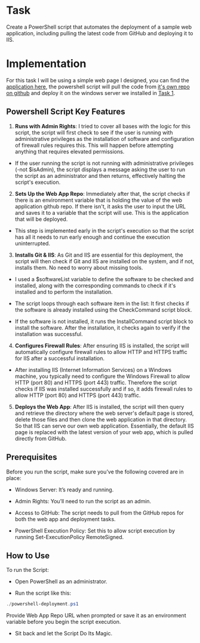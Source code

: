 # Task

Create a PowerShell script that automates the deployment of a sample web application, including pulling the latest code from GitHub and deploying it to IIS.

# Implementation

For this task I will be using a simple web page I designed, you can find the [application here](https://github.com/ChigozieCO/assignment-02-for-individuals), the powershell script will pull the code from [it's own repo on github](https://github.com/ChigozieCO/DevOps-tasks) and deploy it on the windows server we installed in [Task 1](../Task-1-Environment-Setup/ansible/winplay.yml).

## Powershell Script Key Features

1. **Runs with Admin Rights**: I tried to cover all bases with the logic for this script, the script will first check to see if the user is running with administrative privileges as the installation of software and configuration of firewall rules requires this. This will happen before attempting anything that requires elevated permissions.

- If the user running the script is not running with administrative privileges (-not $isAdmin), the script displays a message asking the user to run the script as an administrator and then returns, effectively halting the script's execution.

2. **Sets Up the Web App Repo**: Immediately after that, the script checks if there is an environment variable that is holding the value of the web application github repo. If there isn't, it asks the user to input the URL and saves it to a variable that the script will use. This is the application that will be deployed.

- This step is implemented early in the script's execution so that the script has all it needs to run early enough and continue the execution uninterrupted.

3. **Installs Git & IIS**: As Git and IIS are essential for this deployment, the script will then check if Git and IIS are installed on the system, and if not, installs them. No need to worry about missing tools.

- I used a $softwareList variable to define the software to be checked and installed, along with the corresponding commands to check if it's installed and to perform the installation.

- The script loops through each software item in the list:
It first checks if the software is already installed using the CheckCommand script block.

- If the software is not installed, it runs the InstallCommand script block to install the software. After the installation, it checks again to verify if the installation was successful.

4. **Configures Firewall Rules**: After ensuring IIS is installed, the script will automatically configure firewall rules to allow HTTP and HTTPS traffic for IIS after a successful installation.

- After installing IIS (Internet Information Services) on a Windows machine, you typically need to configure the Windows Firewall to allow HTTP (port 80) and HTTPS (port 443) traffic. Therefore the script checks if IIS was installed successfully and if so, it adds firewall rules to allow HTTP (port 80) and HTTPS (port 443) traffic. 

5. **Deploys the Web App**: After IIS is installed, the script will then query and retrieve the directory where the web server's default page is stored, delete those files and then clone the web application in that directory. So that IIS can serve our own web application. Essentially, the default IIS page is replaced with the latest version of your web app, which is pulled directly from GitHub.

## Prerequisites

Before you run the script, make sure you’ve the following covered are in place:

- Windows Server: It’s ready and running.

- Admin Rights: You’ll need to run the script as an admin.

- Access to GitHub: The script needs to pull from the GitHub repos for both the web app and deployment tasks.

- PowerShell Execution Policy: Set this to allow script execution by running Set-ExecutionPolicy RemoteSigned.

## How to Use

To run the Script:

- Open PowerShell as an administrator.

- Run the script like this:

```powershell
./powershell-deployment.ps1
```

Provide Web App Repo URL when prompted or save it as an environment variable before you begin the script execution.

- Sit back and let the Script Do Its Magic.